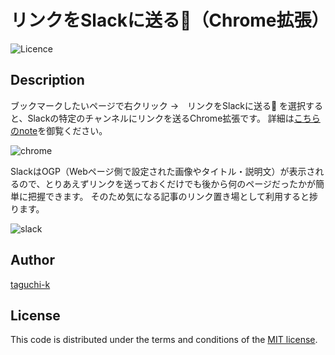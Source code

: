 # リンクをSlackに送る🚀（Chrome拡張）
![Licence](https://img.shields.io/github/license/taguchi-k/chrome-extension-send-link-to-slack)

## Description

ブックマークしたいページで右クリック →　リンクをSlackに送る🚀  を選択すると、Slackの特定のチャンネルにリンクを送るChrome拡張です。
詳細は[こちらのnote](https://note.com/kenkenken_3/n/nd6b2291ab355)を御覧ください。

![chrome](https://user-images.githubusercontent.com/17519073/86862635-898d7300-c104-11ea-8755-d9902c3a4e18.png)

SlackはOGP（Webページ側で設定された画像やタイトル・説明文）が表示されるので、とりあえずリンクを送っておくだけでも後から何のページだったかが簡単に把握できます。
そのため気になる記事のリンク置き場として利用すると捗ります。

![slack](https://user-images.githubusercontent.com/17519073/86808841-2ffe5780-c0b6-11ea-92ae-6a3fca7aac89.png)

## Author

[taguchi-k](https://github.com/taguchi-k)

## License

This code is distributed under the terms and conditions of the [MIT license](LICENSE). 
